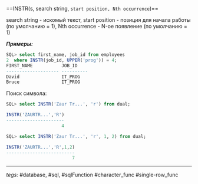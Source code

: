==INSTR(s, search string, `start position, Nth occurrence`)==

search string - искомый текст, start position - позиция для начала работы (по умолчанию = 1), Nth occurrence - N-ое появление (по умолчанию = 1)

***Примеры:***
```sql
SQL> select first_name, job_id from employees
2  where INSTR(job_id, UPPER('prog')) = 4;
FIRST_NAME           JOB_ID
-------------------- ----------
David                IT_PROG
Bruce                IT_PROG
```

Поиск символа:
```sql
SQL> select INSTR('Zaur Tr...', 'r') from dual;

INSTR('ZAURTR...','R')
----------------------
					 4

SQL> select INSTR('Zaur Tr...', 'r', 1, 2) from dual;

INSTR('ZAURTR...','R',1,2)
--------------------------
						 7
```
---
*tegs:* #database, #sql, #sqlFunction #character_func #single-row_func 
